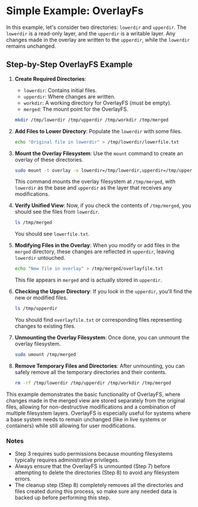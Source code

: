 # Simple Example: OverlayFs

In this example, let's consider two directories: `lowerdir` and `upperdir`. The `lowerdir` is a read-only layer, and the `upperdir` is a writable layer. Any changes made in the overlay are written to the `upperdir`, while the `lowerdir` remains unchanged.

## Step-by-Step OverlayFS Example

1. **Create Required Directories**:
   - `lowerdir`: Contains initial files.
   - `upperdir`: Where changes are written.
   - `workdir`: A working directory for OverlayFS (must be empty).
   - `merged`: The mount point for the OverlayFS.

   ```bash
   mkdir /tmp/lowerdir /tmp/upperdir /tmp/workdir /tmp/merged
   ```

2. **Add Files to Lower Directory**:
   Populate the `lowerdir` with some files.

   ```bash
   echo "Original file in lowerdir" > /tmp/lowerdir/lowerfile.txt
   ```

3. **Mount the Overlay Filesystem**:
   Use the `mount` command to create an overlay of these directories.

   ```bash
   sudo mount -t overlay -o lowerdir=/tmp/lowerdir,upperdir=/tmp/upperdir,workdir=/tmp/workdir overlay /tmp/merged
   ```

   This command mounts the overlay filesystem at `/tmp/merged`, with `lowerdir` as the base and `upperdir` as the layer that receives any modifications.

4. **Verify Unified View**:
   Now, if you check the contents of `/tmp/merged`, you should see the files from `lowerdir`.

   ```bash
   ls /tmp/merged
   ```

   You should see `lowerfile.txt`.

5. **Modifying Files in the Overlay**:
   When you modify or add files in the `merged` directory, these changes are reflected in `upperdir`, leaving `lowerdir` untouched.

   ```bash
   echo "New file in overlay" > /tmp/merged/overlayfile.txt
   ```

   This file appears in `merged` and is actually stored in `upperdir`.

6. **Checking the Upper Directory**:
   If you look in the `upperdir`, you'll find the new or modified files.

   ```bash
   ls /tmp/upperdir
   ```

   You should find `overlayfile.txt` or corresponding files representing changes to existing files.

7. **Unmounting the Overlay Filesystem**:
   Once done, you can unmount the overlay filesystem.

   ```bash
   sudo umount /tmp/merged
   ```

8. **Remove Temporary Files and Directories**:
   After unmounting, you can safely remove all the temporary directories and their contents.

   ```bash
   rm -rf /tmp/lowerdir /tmp/upperdir /tmp/workdir /tmp/merged
   ```

This example demonstrates the basic functionality of OverlayFS, where changes made in the merged view are stored separately from the original files, allowing for non-destructive modifications and a combination of multiple filesystem layers. OverlayFS is especially useful for systems where a base system needs to remain unchanged (like in live systems or containers) while still allowing for user modifications.

### Notes

- Step 3 requires sudo permissions because mounting filesystems typically requires administrative privileges.
- Always ensure that the OverlayFS is unmounted (Step 7) before attempting to delete the directories (Step 8) to avoid any filesystem errors.
- The cleanup step (Step 8) completely removes all the directories and files created during this process, so make sure any needed data is backed up before performing this step.
